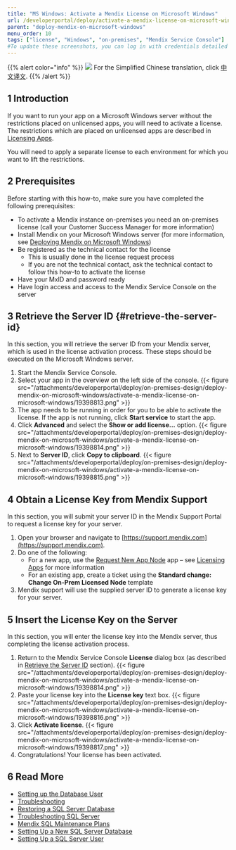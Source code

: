 ```yaml
---
title: "MS Windows: Activate a Mendix License on Microsoft Windows"
url: /developerportal/deploy/activate-a-mendix-license-on-microsoft-windows/
parent: "deploy-mendix-on-microsoft-windows"
menu_order: 10
tags: ["license", "Windows", "on-premises", "Mendix Service Console"]
#To update these screenshots, you can log in with credentials detailed in How to Update Screenshots Using Team Apps.
---
```


{{% alert color="info" %}}
<img src="attachments/chinese-translation/china.png" style="display: inline-block; margin: 0" /> For the Simplified Chinese translation, click [中文译文](https://cdn.mendix.tencent-cloud.com/documentation/developerportal/activate-a-mendix-license-on-microsoft-windows.pdf).
{{% /alert %}}

## 1 Introduction

If you want to run your app on a Microsoft Windows server without the restrictions placed on unlicensed apps, you will need to activate a license. The restrictions which are placed on unlicensed apps are described in [Licensing Apps](/developerportal/deploy/licensing-apps-outside-mxcloud/).

You will need to apply a separate license to each environment for which you want to lift the restrictions.

## 2 Prerequisites

Before starting with this how-to, make sure you have completed the following prerequisites:

* To activate a Mendix instance on-premises you need an on-premises license (call your Customer Success Manager for more information)
* Install Mendix on your Microsoft Windows server (for more information, see [Deploying Mendix on Microsoft Windows](/developerportal/deploy/deploy-mendix-on-microsoft-windows/))
* Be registered as the technical contact for the license
    * This is usually done in the license request process
    * If you are not the technical contact, ask the technical contact to follow this how-to to activate the license
* Have your MxID and password ready
* Have login access and access to the Mendix Service Console on the server

## 3 Retrieve the Server ID {#retrieve-the-server-id}

In this section, you will retrieve the server ID from your Mendix server, which is used in the license activation process. These steps should be executed on the Microsoft Windows server.

1. Start the Mendix Service Console.
2. Select your app in the overview on the left side of the console.
    {{< figure src="/attachments/developerportal/deploy/on-premises-design/deploy-mendix-on-microsoft-windows/activate-a-mendix-license-on-microsoft-windows/19398813.png" >}}
3. The app needs to be running in order for you to be able to activate the license. If the app is not running, click **Start service** to start the app.
4.  Click **Advanced** and select the **Show or add license...** option.
    {{< figure src="/attachments/developerportal/deploy/on-premises-design/deploy-mendix-on-microsoft-windows/activate-a-mendix-license-on-microsoft-windows/19398814.png" >}} 
5. Next to **Server ID**, click **Copy to clipboard**.
    {{< figure src="/attachments/developerportal/deploy/on-premises-design/deploy-mendix-on-microsoft-windows/activate-a-mendix-license-on-microsoft-windows/19398815.png" >}} 

## 4 Obtain a License Key from Mendix Support

In this section, you will submit your server ID in the Mendix Support Portal to request a license key for your server.

1. Open your browser and navigate to [https://support.mendix.com](https://support.mendix.com).
2. Do one of the following:
    * For a new app, use the [Request New App Node](https://newnode.mendix.com/) app – see [Licensing Apps](/developerportal/deploy/licensing-apps-outside-mxcloud/) for more information
    * For an existing app, create a ticket using the **Standard change: Change On-Prem Licensed Node** template
3. Mendix support will use the supplied server ID to generate a license key for your server.

## 5 Insert the License Key on the Server

In this section, you will enter the license key into the Mendix server, thus completing the license activation process.

1. Return to the Mendix Service Console **License** dialog box (as described in [Retrieve the Server ID](#retrieve-the-server-id) section).
    {{< figure src="/attachments/developerportal/deploy/on-premises-design/deploy-mendix-on-microsoft-windows/activate-a-mendix-license-on-microsoft-windows/19398814.png" >}} 
2. Paste your license key into the **License key** text box.
    {{< figure src="/attachments/developerportal/deploy/on-premises-design/deploy-mendix-on-microsoft-windows/activate-a-mendix-license-on-microsoft-windows/19398816.png" >}} 
3.  Click **Activate license**.
    {{< figure src="/attachments/developerportal/deploy/on-premises-design/deploy-mendix-on-microsoft-windows/activate-a-mendix-license-on-microsoft-windows/19398817.png" >}} 
4.  Congratulations! Your license has been activated.

## 6 Read More

*   [Setting up the Database User](/developerportal/deploy/setting-up-the-database-user/)
*   [Troubleshooting](/developerportal/deploy/troubleshooting-iis/)
*   [Restoring a SQL Server Database](/developerportal/deploy/restoring-a-sql-server-database/)
*   [Troubleshooting SQL Server](/developerportal/deploy/troubleshooting-sql-server/)
*   [Mendix SQL Maintenance Plans](/developerportal/deploy/mendix-sql-maintenance-plans/)
*   [Setting Up a New SQL Server Database](/developerportal/deploy/setting-up-a-new-sql-server-database/)
*   [Setting Up a SQL Server User](/developerportal/deploy/setting-up-a-sql-server-user/)
